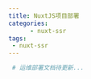 ```yaml
---
title: NuxtJS项目部署
categories:
      - nuxt-ssr
tags:
 - nuxt-ssr
---
```



``` bash
 # 运维部署文档待更新...
```
